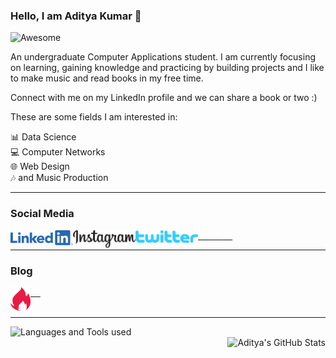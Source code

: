 ### Hello, I am Aditya Kumar 👋 
![Awesome](https://img.shields.io/badge/%F0%9F%98%8E-Awesome-blue?style=for-the-badge)

An undergraduate Computer Applications student. 
I am currently focusing on learning, gaining knowledge and practicing by building projects and I like to make music and read books in my free time.  

Connect with me on my LinkedIn profile and we can share a book or two :)  

These are some fields I am interested in:

📊 Data Science <br>
💻 Computer Networks <br>
🌐 Web Design <br>
🎶 and Music Production <br>

---

### Social Media <br>

<a href="https://www.linkedin.com/in/adityakumar101/">
  <img align="left" alt="LinkedIn" width="100px" src="https://github.com/adityakumaar/adityakumaar/blob/master/linkedin-logo.png" /> &nbsp;&nbsp;&nbsp;&nbsp;
</a>

<a href="https://www.instagram.com/prod.hrtg/">
  <img align="left" alt="LinkedIn" width="100px" src="https://github.com/adityakumaar/adityakumaar/blob/master/instagram-logo.png" /> &nbsp;&nbsp;&nbsp;&nbsp;
</a>

<a href="https://twitter.com/_adityakumar_">
  <img align="left" alt="Twitter" width="100px" src="https://github.com/adityakumaar/adityakumaar/blob/master/twitter-logo.png" /> &nbsp;&nbsp;&nbsp;&nbsp;
</a>
<br>

---

### Blog <br>

<a href="https://blog.smartcodehub.com/author/aditya/">
  <img align="left" alt="SmartCodeHub Blog" width="32px" src="https://github.com/adityakumaar/adityakumaar/blob/master/smartcodehub-logo.png" /> &nbsp;&nbsp;&nbsp;&nbsp;
</a>
<br>
<br>

---

<a href="#">
  <img align="left" alt="Languages and Tools used" src="https://github-readme-stats.vercel.app/api/top-langs/?username=adityakumaar&show_icons=true&hide_border=true" />
</a>
<br>

<a href="#">
  <img align="right" alt="Aditya's GitHub Stats" src="https://github-readme-stats.vercel.app/api?username=adityakumaar&show_icons=true&hide_border=true" />
</a>
<br>







<!--
**adityakumaar/adityakumaar** is a ✨ _special_ ✨ repository because its `README.md` (this file) appears on your GitHub profile.

Here are some ideas to get you started:

- 🔭 I’m currently working on ...
- 🌱 I’m currently learning ...
- 👯 I’m looking to collaborate on ...
- 🤔 I’m looking for help with ...
- 💬 Ask me about ...
- 📫 How to reach me: ...
- 😄 Pronouns: ...
- ⚡ Fun fact: ...
-->
